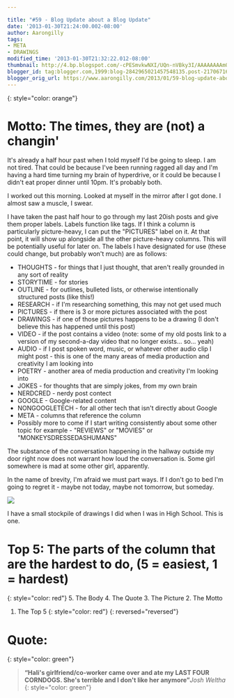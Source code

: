 ```yaml
---

title: "#59 - Blog Update about a Blog Update"
date: '2013-01-30T21:24:00.002-08:00'
author: Aarongilly
tags:
- META
- DRAWINGS
modified_time: '2013-01-30T21:32:22.012-08:00'
thumbnail: http://4.bp.blogspot.com/-cPESmvkwNXI/UQn-nVBky3I/AAAAAAAAm0Y/tXXjL8XsNRQ/s72-c/WarofLife+(2).jpg
blogger_id: tag:blogger.com,1999:blog-2842965021457548135.post-2170671630390112693
blogger_orig_url: https://www.aarongilly.com/2013/01/59-blog-update-about-blog-update.html
---
```


{: style="color: orange"}
# Motto: The times, they are (not) a changin'

It's already a half hour past when I told myself I'd be going to sleep. I am not tired. That could be because I've been running ragged all day and I'm having a hard time turning my brain of hyperdrive, or it could be because I didn't eat proper dinner until 10pm. It's probably both.

I worked out this morning. Looked at myself in the mirror after I got done. I almost saw a muscle, I swear.

I have taken the past half hour to go through my last 20ish posts and give them proper labels. Labels function like tags. If I think a column is particularly picture-heavy, I can put the "PICTURES" label on it. At that point, it will show up alongside all the other picture-heavy columns. This will be potentially useful for later on. The labels I have designated for use (these could change, but probably won't much) are as follows:

- THOUGHTS - for things that I just thought, that aren't really grounded in any sort of reality
- STORYTIME - for stories
- OUTLINE - for outlines, bulleted lists, or otherwise intentionally structured posts (like this!)
- RESEARCH - if I'm researching something, this may not get used much
- PICTURES - if there is 3 or more pictures associated with the post
- DRAWINGS - if one of those pictures happens to be a drawing (I don't believe this has happened until this post)
- VIDEO - if the post contains a video (note: some of my old posts link to a version of my second-a-day video that no longer exists... so... yeah)
- AUDIO - if I post spoken word, music, or whatever other audio clip I might post - this is one of the many areas of media production and creativity I am looking into 
- POETRY - another area of media production and creativity I'm looking into
- JOKES - for thoughts that are simply jokes, from my own brain
- NERDCRED - nerdy post contect
- GOOGLE - Google-related content
- NONGOOGLETECH - for all other tech that isn't directly about Google
- META - columns that reference the column
- Possibly more to come if I start writing consistently about some other topic
for example - "REVIEWS" or "MOVIES" or "MONKEYSDRESSEDASHUMANS"

The substance of the conversation happening in the hallway outside my door right now does not warrant how loud the conversation is. Some girl somewhere is mad at some other girl, apparently. 

In the name of brevity, I'm afraid we must part ways. If I don't go to bed I'm going to regret it - maybe not today, maybe not tomorrow, but someday.

![](http://4.bp.blogspot.com/-cPESmvkwNXI/UQn-nVBky3I/AAAAAAAAm0Y/tXXjL8XsNRQ/s640/WarofLife+(2).jpg)

I have a small stockpile of drawings I did when I was in High School. This is one.

# Top 5: The parts of the column that are the hardest to do, (5 = easiest, 1 = hardest)
{: style="color: red"}
5. The Body
4. The Quote
3. The Picture
2. The Motto
1. The Top 5
{: style="color: red"}
{: reversed="reversed"}

# Quote:
{: style="color: green"}
> **“Hali's girlfriend/co-worker came over and ate my LAST FOUR CORNDOGS. She's terrible and I don't like her anymore”**<cite>Josh Weltha</cite>
{: style="color: green"}